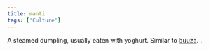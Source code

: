 ```yaml
---
title: manti
tags: ['Culture']
---
```

A steamed dumpling, usually eaten with yoghurt. Similar to [buuza](/_wiki/buuza-dish.md).
.
